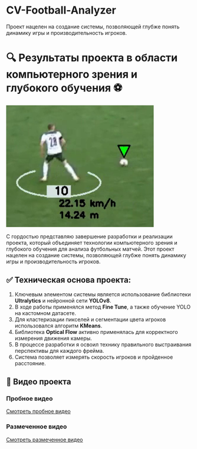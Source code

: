 # CV-Football-Analyzer
Проект нацелен на создание системы, позволяющей глубже понять динамику игры и производительность игроков.

# 🔍 Результаты проекта в области компьютерного зрения и глубокого обучения ⚽️

<img src="InputVideo\image.png" alt="Главная картинка проекта" width="400" />

С гордостью представляю завершение разработки и реализации проекта, который объединяет технологии компьютерного зрения и глубокого обучения для анализа футбольных матчей. Этот проект нацелен на создание системы, позволяющей глубже понять динамику игры и производительность игроков.

## ✅ Техническая основа проекта:
1. Ключевым элементом системы является использование библиотеки **Ultralytics** и нейронной сети **YOLOv8**.
2. В ходе работы применялся метод **Fine Tune**, а также обучение YOLO на кастомном датасете.
3. Для кластеризации пикселей и сегментации цвета игроков использовался алгоритм **KMeans**.
4. Библиотека **Optical Flow** активно применялась для корректного измерения движения камеры.
5. В процессе разработки я освоил технику правильного выстраивания перспективы для каждого фрейма.
6. Система позволяет измерять скорость игроков и пройденное расстояние.

## 🎥 Видео проекта
### Пробное видео
[Смотреть пробное видео](https://github.com/PavelLekomtsev/CV-Football-Analyzer/blob/main/InputVideo/SecondV.mp4)

### Размеченное видео
[Смотреть размеченное видео](https://github.com/PavelLekomtsev/CV-Football-Analyzer/blob/main/OutputVideo/output_video2.avi)
